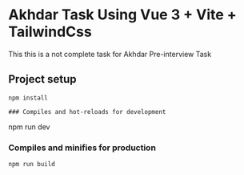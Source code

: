 # Akhdar Task Using Vue 3 + Vite + TailwindCss

This this is a not complete task for Akhdar Pre-interview Task
## Project setup
```
npm install

### Compiles and hot-reloads for development
```
npm run dev

### Compiles and minifies for production
```
npm run build